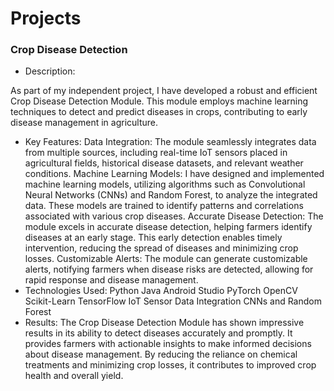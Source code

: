 # Projects

### Crop Disease Detection
- Description:
  
As part of my independent project, I have developed a robust and efficient Crop Disease Detection Module. This module employs machine learning techniques to detect and predict diseases in crops, contributing to early disease management in agriculture.
- Key Features:
Data Integration: The module seamlessly integrates data from multiple sources, including real-time IoT sensors placed in agricultural fields, historical disease datasets, and relevant weather conditions.
Machine Learning Models: I have designed and implemented machine learning models, utilizing algorithms such as Convolutional Neural Networks (CNNs) and Random Forest, to analyze the integrated data. These models are trained to identify patterns and correlations associated with various crop diseases.
Accurate Disease Detection: The module excels in accurate disease detection, helping farmers identify diseases at an early stage. This early detection enables timely intervention, reducing the spread of diseases and minimizing crop losses.
Customizable Alerts: The module can generate customizable alerts, notifying farmers when disease risks are detected, allowing for rapid response and disease management.
- Technologies Used:
Python
Java
Android Studio
PyTorch
OpenCV
Scikit-Learn
TensorFlow
IoT Sensor Data Integration
CNNs and Random Forest
- Results:
The Crop Disease Detection Module has shown impressive results in its ability to detect diseases accurately and promptly. It provides farmers with actionable insights to make informed decisions about disease management. By reducing the reliance on chemical treatments and minimizing crop losses, it contributes to improved crop health and overall yield.
